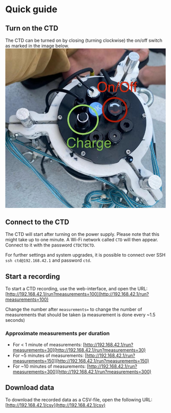 # Quick guide


## Turn on the CTD
The CTD can be turned on by closing (turning clockwise) the on/off switch as marked in the image below.
![CTD](assets/ctd-top.jpg)


## Connect to the CTD
The CTD will start after turning on the power supply. Please note that this might take up to one minute.
A Wi-Fi network called `CTD` will then appear. Connect to it with the password `CTDCTDCTD`.

For further settings and system upgrades, it is possible to connect over SSH `ssh ctd@192.168.42.1` and password `ctd`.

## Start a recording
To start a CTD recording, use the web-interface, and open the URL: [http://192.168.42.1/run?measurements=100](http://192.168.42.1/run?measurements=100)

Change the number after `measurements=` to change the number of measurements that should be taken (a measurement is done every ~1.5 seconds)

### Approximate measurements per duration
- For < 1 minute of measurements: [http://192.168.42.1/run?measurements=30](http://192.168.42.1/run?measurements=30)
- For ~5 minutes of measurements: [http://192.168.42.1/run?measurements=150](http://192.168.42.1/run?measurements=150)
- For ~10 minutes of measurements: [http://192.168.42.1/run?measurements=300](http://192.168.42.1/run?measurements=300)

## Download data
To download the recorded data as a CSV-file, open the following URL: [http://192.168.42.1/csv](http://192.168.42.1/csv)